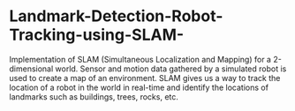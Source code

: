 # Landmark-Detection-Robot-Tracking-using-SLAM-
Implementation of  SLAM (Simultaneous Localization and Mapping) for a 2-dimensional world. Sensor and motion data gathered by a simulated robot is used to create a map of an environment. SLAM gives us a way to track the location of a robot in the world in real-time and identify the locations of landmarks such as buildings, trees, rocks, etc.

